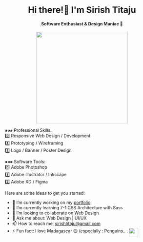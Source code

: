 ### 

<!--
**sirishtitaju/sirishtitaju** is a ✨ _special_ ✨ repository because its `README.md` (this file) appears on your GitHub profile.

Here are some ideas to get you started:

- 🔭 I’m currently working on ...
- 🌱 I’m currently learning ...
- 👯 I’m looking to collaborate on ...
- 🤔 I’m looking for help with ...
- 💬 Ask me about ...
- 📫 How to reach me: ...
- 😄 Pronouns: ...
- ⚡ Fun fact: ...
-->
<!-- height:50vh; display:flex; justify-content:center; align-items:center -->
<div style="text-align:center">
<h1 style="text-align:center">Hi there!👋 I'm Sirish Titaju</h1>
<h4>Software Enthusiast & Design Maniac 👹 </h4>
<img align="center" width="300" src="https://cdn2.f-cdn.com/files/download/145365493/MadgascarF.png"></img>
</div> 

⁍⁍⁍ Professional Skills: <br/>
0️⃣ Responsive Web Design / Development  <br/>
1️⃣ Prototyping / Wireframing  <br/>
2️⃣ Logo / Banner / Poster Design  <br/>
 
⁍⁍⁍ Software Tools:  <br/>
0️⃣ Adobe Photoshop  <br/>
1️⃣ Adobe Illustrator / Inkscape  <br/>
2️⃣ Adobe XD / Figma


Here are some ideas to get you started:
- 🔭 I’m currently working on my <a href="http://sirishtitaju.com.np/" target="_blank">portfolio</a>
- 🌱 I’m currently learning 7-1 CSS Architecture with Sass
- 👯 I’m looking to collaborate on Web Design
- 💬 Ask me about: Web Design | UI/UX 
- 📫 How to reach me: sirishtitaju@gmail.com
- ⚡ Fun fact: I love Madagascar 😉 (especially : Penguins..
. <img width="30" style="position:absolute;" src ="https://media.giphy.com/media/Cmr1OMJ2FN0B2/giphy.gif" style="text-align:center"/> )
</span>
</body>
